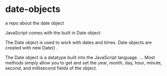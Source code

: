 # date-objects

a repo about the date object

JavaScript comes with the built in Date object 

The Date object is used to work with dates and times. Date objects are created with new Date() .

The Date object is a datatype built into the JavaScript language. ... Most methods simply allow you to get and set the year, month, day, hour, minute, second, and millisecond fields of the object.
